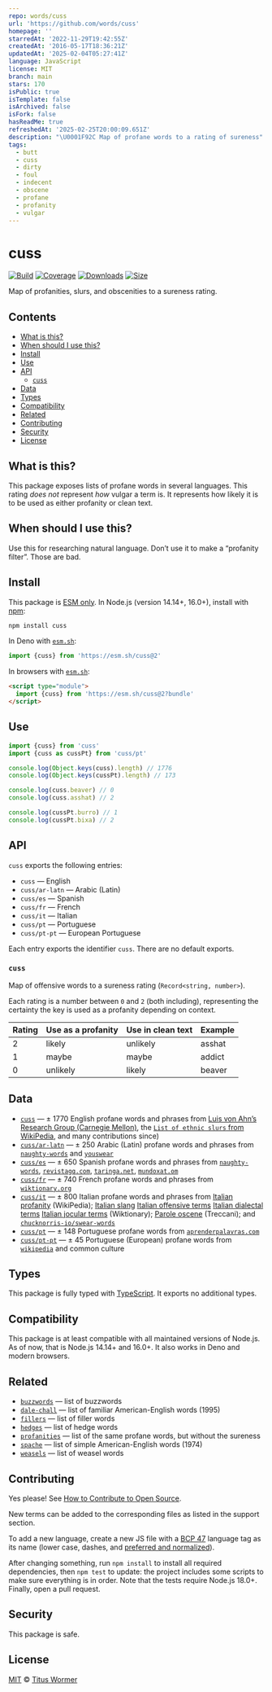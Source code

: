 ```yaml
---
repo: words/cuss
url: 'https://github.com/words/cuss'
homepage: ''
starredAt: '2022-11-29T19:42:55Z'
createdAt: '2016-05-17T18:36:21Z'
updatedAt: '2025-02-04T05:27:41Z'
language: JavaScript
license: MIT
branch: main
stars: 170
isPublic: true
isTemplate: false
isArchived: false
isFork: false
hasReadMe: true
refreshedAt: '2025-02-25T20:00:09.651Z'
description: "\U0001F92C Map of profane words to a rating of sureness"
tags:
  - butt
  - cuss
  - dirty
  - foul
  - indecent
  - obscene
  - profane
  - profanity
  - vulgar
---
```


# cuss

[![Build][build-badge]][build]
[![Coverage][coverage-badge]][coverage]
[![Downloads][downloads-badge]][downloads]
[![Size][size-badge]][size]

Map of profanities, slurs, and obscenities to a sureness rating.

## Contents

*   [What is this?](#what-is-this)
*   [When should I use this?](#when-should-i-use-this)
*   [Install](#install)
*   [Use](#use)
*   [API](#api)
    *   [`cuss`](#cuss-1)
*   [Data](#data)
*   [Types](#types)
*   [Compatibility](#compatibility)
*   [Related](#related)
*   [Contributing](#contributing)
*   [Security](#security)
*   [License](#license)

## What is this?

This package exposes lists of profane words in several languages.
This rating *does not* represent *how* vulgar a term is.
It represents how likely it is to be used as either profanity or clean text.

## When should I use this?

Use this for researching natural language.
Don’t use it to make a “profanity filter”.
Those are bad.

## Install

This package is [ESM only][esm].
In Node.js (version 14.14+, 16.0+), install with [npm][]:

```sh
npm install cuss
```

In Deno with [`esm.sh`][esmsh]:

```js
import {cuss} from 'https://esm.sh/cuss@2'
```

In browsers with [`esm.sh`][esmsh]:

```html
<script type="module">
  import {cuss} from 'https://esm.sh/cuss@2?bundle'
</script>
```

## Use

```js
import {cuss} from 'cuss'
import {cuss as cussPt} from 'cuss/pt'

console.log(Object.keys(cuss).length) // 1776
console.log(Object.keys(cussPt).length) // 173

console.log(cuss.beaver) // 0
console.log(cuss.asshat) // 2

console.log(cussPt.burro) // 1
console.log(cussPt.bixa) // 2
```

## API

`cuss` exports the following entries:

*   `cuss`
    — English
*   `cuss/ar-latn`
    — Arabic (Latin)
*   `cuss/es`
    — Spanish
*   `cuss/fr`
    — French
*   `cuss/it`
    — Italian
*   `cuss/pt`
    — Portuguese
*   `cuss/pt-pt`
    — European Portuguese

Each entry exports the identifier `cuss`.
There are no default exports.

### `cuss`

Map of offensive words to a sureness rating (`Record<string, number>`).

Each rating is a number between `0` and `2` (both including), representing the
certainty the key is used as a profanity depending on context.

| Rating | Use as a profanity | Use in clean text | Example |
| ------ | ------------------ | ----------------- | ------- |
| 2      | likely             | unlikely          | asshat  |
| 1      | maybe              | maybe             | addict  |
| 0      | unlikely           | likely            | beaver  |

## Data

*   [`cuss`](index.js)
    — ± 1770 English profane words and phrases from
    [Luis von Ahn’s Research Group (Carnegie Mellon)][luis-von-ahn], the
    [`List of ethnic slurs` from WikiPedia][racial-slurs], and many
    contributions since)
*   [`cuss/ar-latn`](ar-latn.js)
    — ± 250 Arabic (Latin) profane words and phrases from
    [`naughty-words`][ar-source-naughty-words] and
    [`youswear`][ar-source-youswear]
*   [`cuss/es`](es.js)
    — ± 650 Spanish profane words and phrases from
    [`naughty-words`][es-source-naughty-words],
    [`revistagq.com`][es-source-revistagq], [`taringa.net`][es-source-taringa],
    [`mundoxat.om`][es-source-mundoxat]
*   [`cuss/fr`](fr.js)
    — ± 740 French profane words and phrases from
    [`wiktionary.org`][fr-source]
*   [`cuss/it`](it.js)
    — ± 800 Italian profane words and phrases from
    [Italian profanity][it-source] (WikiPedia);
    [Italian slang][it-source-wiktionary-slang]
    [Italian offensive terms][it-source-wiktionary-offensive]
    [Italian dialectal terms][it-source-wiktionary-dialectal]
    [Italian jocular terms][it-source-wiktionary-jocularterms]
    (Wiktionary);
    [Parole oscene][it-source-treccani-paroleoscene] (Treccani);
    and [`chucknorris-io/swear-words`][it-source-swear-words]
*   [`cuss/pt`](pt.js)
    — ± 148 Portuguese profane words from
    [`aprenderpalavras.com`][pt-source]
*   [`cuss/pt-pt`](pt-pt.js)
    — ± 45 Portuguese (European) profane words from
    [`wikipedia`][pt-pt-source] and common culture

## Types

This package is fully typed with [TypeScript][].
It exports no additional types.

## Compatibility

This package is at least compatible with all maintained versions of Node.js.
As of now, that is Node.js 14.14+ and 16.0+.
It also works in Deno and modern browsers.

## Related

*   [`buzzwords`](https://github.com/words/buzzwords)
    — list of buzzwords
*   [`dale-chall`](https://github.com/words/dale-chall)
    — list of familiar American-English words (1995)
*   [`fillers`](https://github.com/words/fillers)
    — list of filler words
*   [`hedges`](https://github.com/words/hedges)
    — list of hedge words
*   [`profanities`][profanities]
    — list of the same profane words, but without the sureness
*   [`spache`](https://github.com/words/spache)
    — list of simple American-English words (1974)
*   [`weasels`](https://github.com/words/weasels)
    — list of weasel words

## Contributing

Yes please!
See [How to Contribute to Open Source][contribute].

New terms can be added to the corresponding files as listed in the support
section.

To add a new language, create a new JS file with a [BCP 47][bcp47-spec] language
tag as its name (lower case, dashes, and
[preferred and normalized](https://github.com/wooorm/bcp-47-normalize)).

After changing something, run `npm install` to install all required
dependencies, then `npm test` to update: the project includes some scripts to
make sure everything is in order.
Note that the tests require Node.js 18.0+.
Finally, open a pull request.

## Security

This package is safe.

## License

[MIT][license] © [Titus Wormer][author]

<!-- Definitions -->

[build-badge]: https://github.com/words/cuss/workflows/main/badge.svg

[build]: https://github.com/words/cuss/actions

[coverage-badge]: https://img.shields.io/codecov/c/github/words/cuss.svg

[coverage]: https://codecov.io/github/words/cuss

[downloads-badge]: https://img.shields.io/npm/dm/cuss.svg

[downloads]: https://www.npmjs.com/package/cuss

[size-badge]: https://img.shields.io/bundlephobia/minzip/cuss.svg

[size]: https://bundlephobia.com/result?p=cuss

[npm]: https://docs.npmjs.com/cli/install

[esm]: https://gist.github.com/sindresorhus/a39789f98801d908bbc7ff3ecc99d99c

[esmsh]: https://esm.sh

[typescript]: https://www.typescriptlang.org

[contribute]: https://opensource.guide/how-to-contribute/

[license]: license

[author]: https://wooorm.com

[profanities]: https://github.com/words/profanities

[fr-source]: https://fr.wiktionary.org/wiki/Cat%C3%A9gorie:Insultes_en_fran%C3%A7ais

[ar-source-naughty-words]: https://github.com/LDNOOBW/List-of-Dirty-Naughty-Obscene-and-Otherwise-Bad-Words/blob/master/ar

[ar-source-youswear]: https://www.youswear.com/index.asp?language=Arabic

[es-source-taringa]: https://www.taringa.net/posts/info/7253513/Listado-de-vulgarismos-y-malas-palabras-en-espanol.htm

[es-source-mundoxat]: https://www.mundoxat.com/foro/showthread.php?301-Lista-de-palabras-MALAS-Necesito-AYUDA%21

[es-source-naughty-words]: https://github.com/LDNOOBW/List-of-Dirty-Naughty-Obscene-and-Otherwise-Bad-Words/blob/master/es

[es-source-revistagq]: https://www.revistagq.com/la-buena-vida/articulos/221-insultos-en-castellano-que-deberias-saber/19728

[it-source]: https://en.wikipedia.org/wiki/Italian_profanity

[it-source-wiktionary-slang]: https://en.wiktionary.org/wiki/Category:Italian_slang

[it-source-wiktionary-offensive]: https://en.wiktionary.org/wiki/Category:Italian_offensive_terms

[it-source-wiktionary-dialectal]: https://en.wiktionary.org/wiki/Category:Italian_dialectal_terms

[it-source-wiktionary-jocularterms]: https://en.wiktionary.org/wiki/Category:Italian_jocular_terms

[it-source-treccani-paroleoscene]: http://www.treccani.it/enciclopedia/parole-oscene_\(Enciclopedia-dell'Italiano\)/

[it-source-swear-words]: https://github.com/chucknorris-io/swear-words/blob/master/it

[pt-source]: https://aprenderpalavras.com/lista-de-palavroes-xingamentos-e-girias/

[luis-von-ahn]: https://www.cs.cmu.edu/~biglou/resources/

[racial-slurs]: https://en.wikipedia.org/wiki/List_of_ethnic_slurs

[bcp47-spec]: https://tools.ietf.org/html/bcp47

[pt-pt-source]: https://pt.wikipedia.org/wiki/Palavr%C3%B5es_na_l%C3%ADngua_portuguesa

